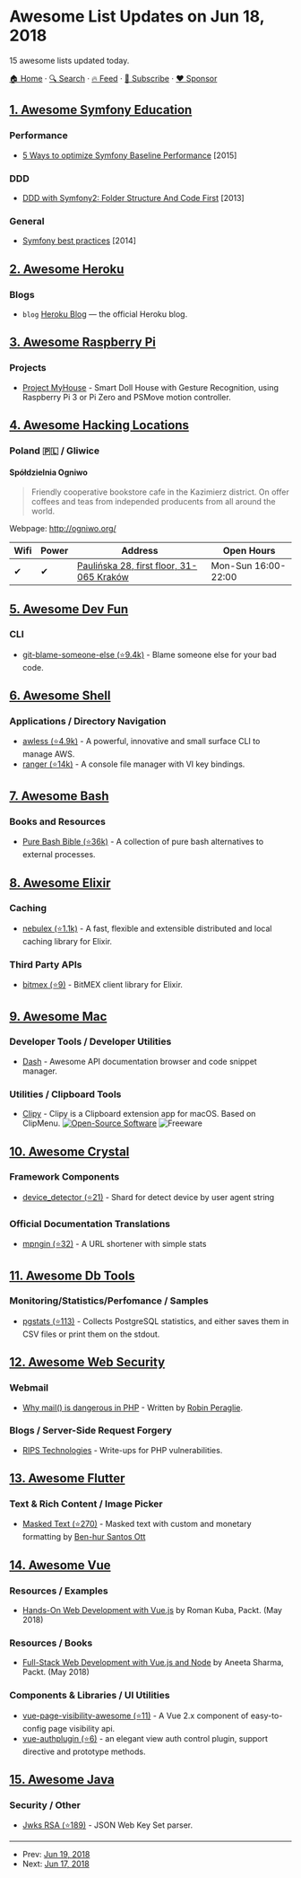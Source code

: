 # Awesome List Updates on Jun 18, 2018

15 awesome lists updated today.

[🏠 Home](/README.md) · [🔍 Search](https://www.trackawesomelist.com/search/) · [🔥 Feed](https://www.trackawesomelist.com/rss.xml) · [📮 Subscribe](https://trackawesomelist.us17.list-manage.com/subscribe?u=d2f0117aa829c83a63ec63c2f&id=36a103854c) · [❤️  Sponsor](https://github.com/sponsors/theowenyoung)



## [1. Awesome Symfony Education](/content/pehapkari/awesome-symfony-education/README.md)

### Performance

*   [5 Ways to optimize Symfony Baseline Performance](https://tideways.com/profiler/blog/5-ways-to-optimize-symfony-baseline-performance) \[2015]

### DDD

*   [DDD with Symfony2: Folder Structure And Code First](https://williamdurand.fr/2013/08/07/ddd-with-symfony2-folder-structure-and-code-first/) \[2013]

### General

*   [Symfony best practices](https://blog.kevingomez.fr/2014/04/08/symfony-best-practices/) \[2014]

## [2. Awesome Heroku](/content/ianstormtaylor/awesome-heroku/README.md)

### Blogs

*   `blog` [Heroku Blog](https://blog.heroku.com) — the official Heroku blog.

## [3. Awesome Raspberry Pi](/content/thibmaek/awesome-raspberry-pi/README.md)

### Projects

*   [Project MyHouse](https://maxoffsky.com/research-progress/project-myhouse-a-smart-dollhouse-with-gesture-recognition/) - Smart Doll House with Gesture Recognition, using Raspberry Pi 3 or Pi Zero and PSMove motion controller.

## [4. Awesome Hacking Locations](/content/daviddias/awesome-hacking-locations/README.md)

### Poland 🇵🇱 / Gliwice

#### Spółdzielnia Ogniwo

> Friendly cooperative bookstore cafe in the Kazimierz district. On offer coffees and teas from independed producents from all around the world.

Webpage: <http://ogniwo.org/>

| Wifi | Power | Address                                                                     | Open Hours          |
| ---- | ----- | --------------------------------------------------------------------------- | ------------------- |
| ✔    | ✔     | [Paulińska 28, first floor, 31-065 Kraków](https://goo.gl/maps/Xhwzcabr9Wp) | Mon-Sun 16:00-22:00 |

## [5. Awesome Dev Fun](/content/mislavcimpersak/awesome-dev-fun/README.md)

### CLI

*   [git-blame-someone-else (⭐9.4k)](https://github.com/jayphelps/git-blame-someone-else) - Blame someone else for your bad code.

## [6. Awesome Shell](/content/alebcay/awesome-shell/README.md)

### Applications / Directory Navigation

*   [awless (⭐4.9k)](https://github.com/wallix/awless) - A powerful, innovative and small surface CLI to manage AWS.
*   [ranger (⭐14k)](https://github.com/ranger/ranger) - A console file manager with VI key bindings.

## [7. Awesome Bash](/content/awesome-lists/awesome-bash/README.md)

### Books and Resources

*   [Pure Bash Bible (⭐36k)](https://github.com/dylanaraps/pure-bash-bible) - A collection of pure bash alternatives to external processes.

## [8. Awesome Elixir](/content/h4cc/awesome-elixir/README.md)

### Caching

*   [nebulex (⭐1.1k)](https://github.com/cabol/nebulex) - A fast, flexible and extensible distributed and local caching library for Elixir.

### Third Party APIs

*   [bitmex (⭐9)](https://github.com/nobrick/bitmex) - BitMEX client library for Elixir.

## [9. Awesome Mac](/content/jaywcjlove/awesome-mac/README.md)

### Developer Tools / Developer Utilities

*   [Dash](https://kapeli.com/dash) - Awesome API documentation browser and code snippet manager.

### Utilities / Clipboard Tools

*   [Clipy](https://clipy-app.com/) - Clipy is a Clipboard extension app for macOS. Based on ClipMenu. [![Open-Source Software](https://jaywcjlove.github.io/sb/ico/min-oss.svg "Open Source Software")](https://github.com/Clipy/Clipy) ![Freeware](https://jaywcjlove.github.io/sb/ico/min-free.svg "Freeware")

## [10. Awesome Crystal](/content/veelenga/awesome-crystal/README.md)

### Framework Components

*   [device\_detector (⭐21)](https://github.com/creadone/device_detector) - Shard for detect device by user agent string

### Official Documentation Translations

*   [mpngin (⭐32)](https://github.com/thewalkingtoast/mpngin) - A URL shortener with simple stats

## [11. Awesome Db Tools](/content/mgramin/awesome-db-tools/README.md)

### Monitoring/Statistics/Perfomance / Samples

*   [pgstats (⭐113)](https://github.com/gleu/pgstats) - Collects PostgreSQL statistics, and either saves them in CSV files or print them on the stdout.

## [12. Awesome Web Security](/content/qazbnm456/awesome-web-security/README.md)

### Webmail

*   [Why mail() is dangerous in PHP](https://blog.ripstech.com/2017/why-mail-is-dangerous-in-php/) - Written by [Robin Peraglie](https://www.ripstech.com/).

### Blogs / Server-Side Request Forgery

*   [RIPS Technologies](https://blog.ripstech.com/tags/security/) - Write-ups for PHP vulnerabilities.

## [13. Awesome Flutter](/content/Solido/awesome-flutter/README.md)

### Text & Rich Content / Image Picker

*   [Masked Text (⭐270)](https://github.com/benhurott/flutter-masked-text) <!--stargazers:benhurott/flutter-masked-text--> - Masked text with custom and monetary formatting by [Ben-hur Santos Ott](https://github.com/benhurott)

## [14. Awesome Vue](/content/vuejs/awesome-vue/README.md)

### Resources / Examples

*   [Hands-On Web Development with Vue.js](https://www.packtpub.com/web-development/hands-web-development-vuejs-video) by Roman Kuba, Packt. (May 2018)

### Resources / Books

*   [Full-Stack Web Development with Vue.js and Node](https://www.amazon.com/Full-Stack-Web-Development-Vue-js-Node/dp/1788831144) by Aneeta Sharma, Packt. (May 2018)

### Components & Libraries / UI Utilities

*   [vue-page-visibility-awesome (⭐11)](https://github.com/stefanodotit/vue-page-visibility-awesome) - A Vue 2.x component of easy-to-config page visibility api.
*   [vue-authplugin (⭐6)](https://github.com/vv13/vue-authplugin) - an elegant view auth control plugin, support directive and prototype methods.

## [15. Awesome Java](/content/akullpp/awesome-java/README.md)

### Security / Other

*   [Jwks RSA (⭐189)](https://github.com/auth0/jwks-rsa-java) - JSON Web Key Set parser.

---

- Prev: [Jun 19, 2018](/content/2018/06/19/README.md)
- Next: [Jun 17, 2018](/content/2018/06/17/README.md)